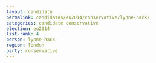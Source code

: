 ```yaml
---
layout: candidate
permalink: candidates/eu2014/conservative/lynne-hack/
categories: candidate conservative
election: eu2014
list-rank: 4
person: lynne-hack
region: london
party: conservative
---
```

